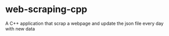# web-scraping-cpp
A C++ application that scrap a webpage and update the json file every day with new data
